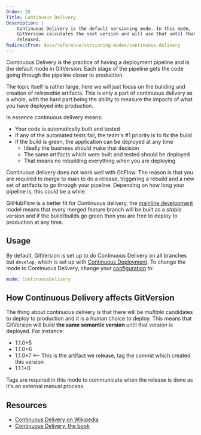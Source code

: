 ```yaml
---
Order: 20
Title: Continuous Delivery
Description: |
    Continuous Delivery is the default versioning mode. In this mode,
    GitVersion calculates the next version and will use that until that is
    released.
RedirectFrom: docs/reference/versioning-modes/continuous-delivery
---
```


Continuous Delivery is the practice of having a deployment pipeline and is the
default mode in GitVersion. Each stage of the pipeline gets the code going
through the pipeline closer to production.

The topic itself is rather large, here we will just focus on the building and
creation of _releasable_ artifacts. This is only a part of continuous delivery
as a whole, with the hard part being the ability to measure the impacts of what
you have deployed into production.

In essence continuous delivery means:

* Your code is automatically built and tested
* If any of the automated tests fail, the team's #1 priority is to fix the
    build
* If the build is green, the application can be deployed at any time
  * Ideally the business should make that decision
  * The same artifacts which were built and tested should be deployed
  * That means no rebuilding everything when you are deploying

Continuous delivery does not work well with GitFlow. The reason is that you are
required to _merge_ to main to do a release, triggering a rebuild and a new
set of artifacts to go through your pipeline. Depending on how long your
pipeline is, this could be a while.

GitHubFlow is a better fit for Continuous delivery, the [mainline
development][mainline] model means that every merged feature branch will be
built as a _stable_ version and if the build/builds go green then you are free
to deploy to production at any time.

## Usage

By default, GitVersion is set up to do Continuous Delivery on all branches but
`develop`, which is set up with [Continuous Deployment][continuous-deployment].
To change the mode to Continuous Delivery, change your
[configuration][configuration] to:

```yaml
mode: ContinuousDelivery
```

## How Continuous Delivery affects GitVersion

The thing about continuous delivery is that there will be _multiple_ candidates
to deploy to production and it is a human choice to deploy. This means that
GitVersion will build **the same semantic version** until that version is
deployed. For instance:

* 1.1.0+5
* 1.1.0+6
* 1.1.0+7  <-- This is the artifact we release, tag the commit which created
    this version
* 1.1.1+0

Tags are required in this mode to communicate when the release is done as it's
an external manual process.

## Resources

* [Continuous Delivery on Wikipedia][wikipedia]
* [Continuous Delivery, the book][book]

[book]: https://www.amazon.com/Continuous-Delivery-Deployment-Automation-Addison-Wesley/dp/0321601912
[configuration]: /docs/reference/configuration
[continuous-deployment]: /docs/reference/modes/continuous-deployment
[mainline]: /docs/reference/modes/mainline
[wikipedia]: https://en.wikipedia.org/wiki/Continuous_delivery
